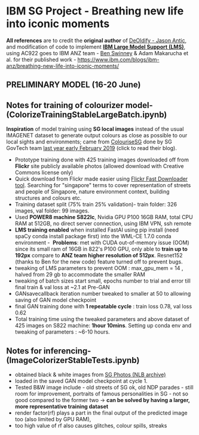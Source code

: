 
# IBM SG Project - Breathing new life into iconic moments #

**All references** are to credit the **original author** of [DeOldify - Jason Antic](https://github.com/jantic/DeOldify), and modification of code to implement [**IBM Large Model Support (LMS)**](https://www.ibm.com/support/knowledgecenter/SS5SF7_1.7.0/navigation/wmlce_getstarted_pytorch.html#wmlce_getstarted_pytorch__lms_section), using AC922 goes to IBM ANZ team - [Ben Swinney](https://github.com/benswinney/DeOldify/tree/master/deoldify) & Adam Makarucha et al. for their published work - https://www.ibm.com/blogs/ibm-anz/breathing-new-life-into-iconic-moments/
## PRELIMINARY MODEL (16-20 June) ##
## Notes for training of colourizer model- (ColorizeTrainingStableLargeBatch.ipynb) ##
**Inspiration** of model training using **SG local images** instead of the usual IMAGENET dataset to generate output colours as close as possible to our local sights and environments; came from [ColouriseSG](https://colourise.sg/) done by SG GovTech team [last year early February 2019](https://blog.data.gov.sg/bringing-black-and-white-photos-to-life-using-colourise-sg-435ae5cc5036) (click to read their blog).
- Prototype training done with 425 training images downloaded off from **Flickr** site publicly available photos (allowed download with Creative Commons license only) 
- Quick download from Flickr made easier using [Flickr Fast Downloader tool](http://flickrdownloader.laboone.net/). Searching for "singapore" terms to cover representation of streets and people of Singapore, nature environment context, building structures and colours etc. 
- Training dataset split (75% train 25% validation)- train folder: 326 images, val folder: 99 images. 
- Used **POWER8 machine S822lc**, Nvidia GPU P100 16GB RAM, total CPU RAM at 512GB, no direct server connection, using IBM VPN, ssh remote
- **LMS training enabled** when installed FastAI using pip install (need spaCy conda install package first) into the WML-CE 1.7.0 conda environment
-  **Problems**: met with CUDA out-of-memory issue (OOM) since its small ram of 16GB in 822's P100 GPU, only able to **train up to 192px** compare to **ANZ team higher resolution of 512px**. Resnet152 (thanks to Ben for the new code) feature turned off to prevent bugs.
- tweaking of LMS parameters to prevent OOM : max_gpu_mem = 14 , halved from 29 gb to accommodate the smaller RAM 
- tweaking of batch sizes start small, epochs number to trial and error till final train & val loss at ~2.1 at Pre-GAN
- GANsavecallback iteration number tweaked to smaller at 50 to allowing saving of GAN model checkpoint
- final GAN training done with **1 repeatable cycle** : train loss 0.78, val loss 0.62 
- Total training time using the tweaked parameters and above dataset of 425 images on S822 machine: **1hour 10mins**. Setting up conda env and tweaking of parameters : ~6-10 hours. 


## Notes for inferencing- (ImageColorizerStableTests.ipynb) ##
- obtained black & white images from [SG Photos (NLB archive)](https://eresources.nlb.gov.sg/pictures)
- loaded in the saved GAN model checkpoint at cycle 1. 
- Tested B&W image include - old streets of SG ok, old NDP parades - still room for improvement, portraits of famous personalities in SG - not so good compared to the former two -> **can be solved by having a larger, more representative training dataset**
- render factor(rf) plays a part in the final output of the predicted image too (also limited by GPU RAM), 
- too high value of rf also causes glitches, colour spills, streaks

